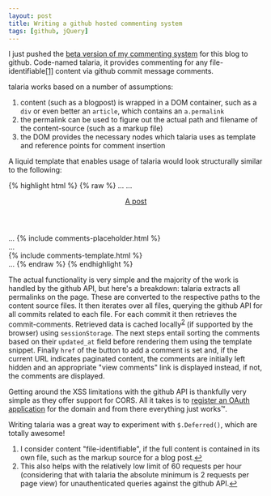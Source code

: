 ```yaml
---
layout: post
title: Writing a github hosted commenting system
tags: [github, jQuery]
---
```

I just pushed the [beta version of my commenting system](https://github.com/m2w/talaria) for this blog to github. Code-named talaria, it provides commenting for any file-identifiable<a href="#note1" id="note1-return">[1]</a> content via github commit message comments.

talaria works based on a number of assumptions:

1. content (such as a blogpost) is wrapped in a DOM container, such as a `div` or even better an `article`, which contains an `a.permalink`
2. the permalink can be used to figure out the actual path and filename of the content-source (such as a markup file)
3. the DOM provides the necessary nodes which talaria uses as template and reference points for comment insertion

A liquid template that enables usage of talaria would look structurally similar to the following:

{% highlight html %}
{% raw %}
...
    <script type="text/javascript" src="/path/to/comments.js"></script>
...
    <article>
        <header><a class="permalink" href="/permalink-to-post">A post</a></header>
        ...
        {% include comments-placeholder.html %}
    </article>
...
    <footer>
        {% include comments-template.html %}
    </footer>
...
{% endraw %}
{% endhighlight %}

The actual functionality is very simple and the majority of the work is handled by the github API, but here's a breakdown: talaria extracts all permalinks on the page. These are converted to the respective paths to the content source files. It then iterates over all files, querying the github API for all commits related to each file. For each commit it then retrieves the commit-comments. Retrieved data is cached locally<sup><a href="#note2" id="note2-return">2</a></sup> (if supported by the browser) using `sessionStorage`. The next steps entail sorting the comments based on their `updated_at` field before rendering them using the template snippet. Finally `href` of the button to add a comment is set and, if the current URL indicates paginated content, the comments are initially left hidden and an appropriate "view comments" link is displayed instead, if not, the comments are displayed.

Getting around the XSS limitations with the github API is thankfully very simple as they offer support for CORS. All it takes is to [register an OAuth application](https://github.com/settings/applications/new) for the domain and from there everything just works&trade;.

Writing talaria was a great way to experiment with `$.Deferred()`, which are totally awesome!
<footer class="article">
    <ol class="foot-notes">
        <li id="note1">I consider content "file-identifiable", if the full content is contained in its own file, such as the markup source for a blog post.<a href="#note1-return">&#8617;</a></li>
        <li id="note2">This also helps with the relatively low limit of 60 requests per hour (considering that with talaria the absolute minimum is 2 requests per page view) for unauthenticated queries against the github API.<a href="#note2-return">&#8617;</a></li>
    </ol>
</footer>
